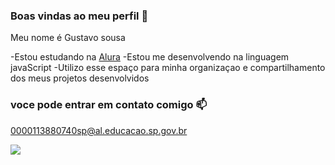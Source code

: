 ### Boas vindas ao meu perfil 💙

Meu nome é Gustavo sousa 

-Estou estudando na [Alura](https:www.alura.com.br)
-Estou me desenvolvendo na linguagem javaScript
-Utilizo esse espaço para minha organizaçao e compartilhamento dos meus projetos desenvolvidos 

### voce pode entrar em contato comigo 📫

0000113880740sp@al.educacao.sp.gov.br

![](https://media1.tenor.com/m/opEBWw0uddoAAAAC/umm.gif)

